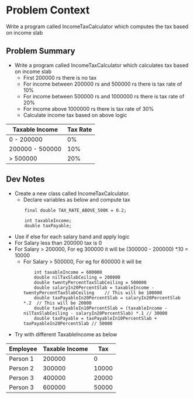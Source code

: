 
# Problem Context
Write a program called IncomeTaxCalculator which computes the tax based on income slab 

## Problem Summary
- Write a program called IncomeTaxCalculator which calculates tax based on income slab
  - First 200000 rs there is no tax
  - For income between 200000 rs and 500000 rs there is  tax rate of 10%
  - For income between 500000 rs and 1000000 rs there is  tax rate of 20%
  - For income above 1000000 rs there is  tax rate of 30%
  - Calculate income tax based on above logic

| Taxable Income  | Tax Rate | 
|-----------------|----------|
| 0 - 200000      | 0%       |
| 200000 - 500000 | 10%      |
| > 500000         | 20%      |


## Dev Notes
- Create a new class called IncomeTaxCalculator.
  - Declare variables as below and compute tax
 ```    final double TAX_RATE_ABOVE_200K = 0.1;
        final double TAX_RATE_ABOVE_500K = 0.2;
        
        int taxableIncome;
        double taxPayable;
 ```
- Use if else for each salary band and apply logic
- For Salary less than 200000 tax is 0
- For Salary > 200000, For eg 300000 it will be (300000 - 200000) *.10 = 10000
  - For Salary > 500000, For eg for 600000 it will be 
    ```
        int taxableIncome = 600000
        double nilTaxSlabCeiling = 200000
        double twentyPercentTaxSlabCeiling = 500000
        double salaryIn20PercentSlab = taxableIncome - twentyPercentTaxSlabCeiling    // This will be 100000
        double taxPayableIn20PercentSlab = salaryIn20PercentSlab *.2  // This will be 20000
        double taxPayableIn10PercentSlab = (taxableIncome - nilTaxSlabCeiling - salaryIn20PercentSlab) *.1 // 30000
        double taxPayable = taxPayableIn10PercentSlab + taxPayableIn20PercentSlab // 50000         
      ```
- Try with different TaxableIncome as below 

| Employee | Taxable Income | Tax   | 
|----------|----------------|-------|
| Person 1 | 200000         | 0     | 
| Person 2 | 300000         | 10000 | 
| Person 3 | 400000         | 20000 | 
| Person 3 | 600000         | 50000 | 


